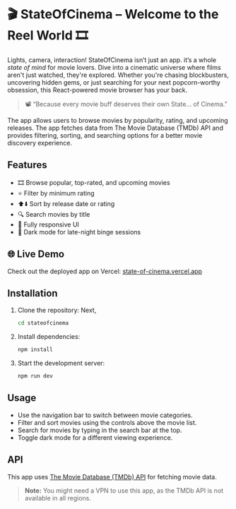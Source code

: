 # 🎬 StateOfCinema – Welcome to the Reel World 🎞️
Lights, camera, interaction! StateOfCinema isn’t just an app. it’s a whole *state of mind* for movie lovers. Dive into a cinematic universe where films aren't just watched, they're explored. Whether you're chasing blockbusters, uncovering hidden gems, or just searching for your next popcorn-worthy obsession, this React-powered movie browser has your back.

> 📽️ “Because every movie buff deserves their own State… of Cinema.”

The app allows users to browse movies by popularity, rating, and upcoming releases. The app fetches data from The Movie Database (TMDb) API and provides filtering, sorting, and searching options for a better movie discovery experience.

## Features
- 🎞️ Browse popular, top-rated, and upcoming movies
- ⭐ Filter by minimum rating
- ⬆️⬇️ Sort by release date or rating
- 🔍 Search movies by title
- 📱 Fully responsive UI
- 🌙 Dark mode for late-night binge sessions

## 🌐 Live Demo
Check out the deployed app on Vercel: [state-of-cinema.vercel.app](https://state-of-cinema.vercel.app/)

## Installation
1. Clone the repository:
   Next, 
   ```bash
   cd stateofcinema
   ```
2. Install dependencies:
   ```bash
   npm install
   ```
3. Start the development server:
   ```bash
   npm run dev
   ```

## Usage
- Use the navigation bar to switch between movie categories.
- Filter and sort movies using the controls above the movie list.
- Search for movies by typing in the search bar at the top.
- Toggle dark mode for a different viewing experience.

## API
This app uses [The Movie Database (TMDb) API](https://www.themoviedb.org/documentation/api) for fetching movie data.
> **Note:** You might need a VPN to use this app, as the TMDb API is not available in all regions.
